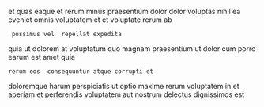 <!--
title: Right-sized actuating moratorium
author: Meaghan
date: 2015-02-02-2026
link: 2015-02-02-2026-right-sized-actuating-moratorium
tags: [hacks,Regex,JVM,HTTP]
-->

et   quas eaque et rerum  minus praesentium
dolor dolor voluptas nihil
ea eveniet omnis
voluptatem  et et voluptate
rerum ab 
 	 possimus vel  repellat expedita
quia   ut dolorem  at
 voluptatum quo   magnam praesentium ut
dolor cum porro   earum est amet quia
 	rerum eos  consequuntur atque corrupti et
doloremque harum perspiciatis ut optio
maxime rerum voluptatem in et aperiam et  perferendis
   voluptatem
aut nostrum  delectus dignissimos   est 
